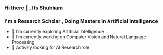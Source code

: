 ### Hi there 👋 , Its Shubham 

### I'm a Research Scholar , Doing Masters In Artificial Intelligence 

- 🌱 I’m currently exploring  Artificial Intelligence 
- 🔭 I’m currently working on Computer Vision and Natural Language Processing 
- 🤔 Actively  looking for AI Research role 


<!--
**shubhamtkr/shubhamtkr** is a ✨ _special_ ✨ repository because its `README.md` (this file) appears on your GitHub profile.

Here are some ideas to get you started:

- 🔭 I’m currently working on 
- 🌱 I’m currently learning Artificial Intelligence
- 👯 I’m looking to collaborate on ...
- 🤔 I’m looking for help with ...
- 💬 Ask me about ...
- 📫 How to reach me: ...
- 😄 Pronouns: ...
- ⚡ Fun fact: ...
-->
